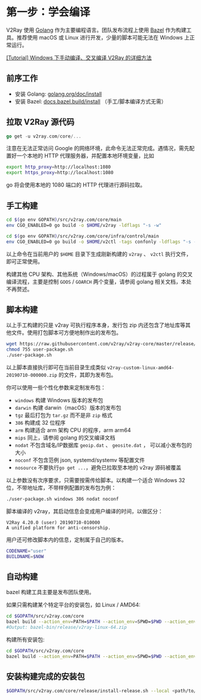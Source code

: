 # 第一步：学会编译

V2Ray 使用 [Golang](https://golang.org/) 作为主要编程语言。团队发布流程上使用 [Bazel](https://bazel.build/) 作为构建工具。推荐使用 macOS 或 Linux 进行开发，少量的脚本可能无法在 Windows 上正常运行。

[[Tutorial] Windows 下手动编译、交叉编译 V2Ray 的详细方法](https://github.com/v2ray/discussion/issues/756)

## 前序工作

* 安装 Golang: [golang.org/doc/install](https://golang.org/doc/install)
* 安装 Bazel: [docs.bazel.build/install](https://docs.bazel.build/versions/master/install.html) （手工/脚本编译方式无需）

## 拉取 V2Ray 源代码

```go
go get -u v2ray.com/core/...
```

注意在无法正常访问 Google 的网络环境，此命令无法正常完成。遇情况，需先配置好一个本地的 HTTP 代理服务器，并配置本地环境变量，比如

```bash
export http_proxy=http://localhost:1080
export https_proxy=http://localhost:1080
```

go 将会使用本地的 1080 端口的 HTTP 代理进行源码拉取。

## 手工构建

```bash
cd $(go env GOPATH)/src/v2ray.com/core/main
env CGO_ENABLED=0 go build -o $HOME/v2ray -ldflags "-s -w"

cd $(go env GOPATH)/src/v2ray.com/core/infra/control/main
env CGO_ENABLED=0 go build -o $HOME/v2ctl -tags confonly -ldflags "-s -w"
```

以上命令在当前用户的 `$HOME` 目录下生成刚新构建的 `v2ray` 、 `v2ctl` 执行文件，即可正常使用。

构建其他 CPU 架构、其他系统（Windows/macOS）的过程属于 golang 的交叉编译流程，主要是控制 `GOOS` / `GOARCH` 两个变量，请参阅 golang 相关文档，本处不再赘述。

## 脚本构建

以上手工构建的只是 v2ray 可执行程序本身，发行包 zip 内还包含了地址库等其他文件。使用打包脚本可方便地制作出的发布包。

```bash
wget https://raw.githubusercontent.com/v2ray/v2ray-core/master/release/user-package.sh
chmod 755 user-package.sh
./user-package.sh
```

以上脚本直接执行即可在当前目录生成类似 `v2ray-custom-linux-amd64-20190710-000000.zip` 的文件，其即为发布包。

你可以使用一些个性化参数来定制发布包：

* `windows` 构建 Windows 版本的发布包
* `darwin` 构建 darwin（macOS）版本的发布包
* `tgz` 最后打包为 `tar.gz` 而不是非 `zip` 格式
* `386` 构建成 32 位程序
* `arm` 构建适合 arm 架构 CPU 的程序，arm arm64
* `mips` 同上，请参阅 golang 的交叉编译文档
* `nodat` 不包含域名/IP数据库 `geoip.dat` 、 `geosite.dat` ， 可以减小发布包的大小
* `noconf` 不包含范例 json, systemd/systemv 等配置文件
* `nosource` 不要执行`go get ...`，避免已拉取至本地的 v2ray 源码被覆盖

以上参数没有次序要求，只需要按需传给脚本。以构建一个适合 Windows 32 位，不带地址库，不带样例配置的发布包为例：

```bash
./user-package.sh windows 386 nodat noconf
```

脚本编译的 v2ray，其启动信息会变成用户编译的时间，以做区分：

```text
V2Ray 4.20.0 (user) 20190710-010000
A unified platform for anti-censorship.
```

用户还可修改脚本内的信息，定制属于自己的版本。

```bash
CODENAME="user"
BUILDNAME=$NOW
```

## 自动构建

bazel 构建工具主要是发布团队使用。

如果只需构建某个特定平台的安装包，如 Linux / AMD64:

```bash
cd $GOPATH/src/v2ray.com/core
bazel build --action_env=PATH=$PATH --action_env=SPWD=$PWD --action_env=GOPATH=$(go env GOPATH) --action_env=GOCACHE=$(go env GOCACHE) --spawn_strategy local //release:v2ray_linux_amd64_package
#Output: bazel-bin/release/v2ray-linux-64.zip
```

构建所有安装包:

```bash
cd $GOPATH/src/v2ray.com/core
bazel build --action_env=PATH=$PATH --action_env=SPWD=$PWD --action_env=GOPATH=$(go env GOPATH) --action_env=GOCACHE=$(go env GOCACHE) --spawn_strategy local //release:all
```

## 安装构建完成的安装包

```bash
$GOPATH/src/v2ray.com/core/release/install-release.sh --local <path/to/zip/file>
```
